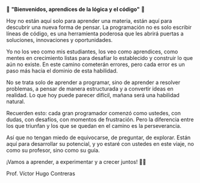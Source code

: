 🔹 **"Bienvenidos, aprendices de la lógica y el código"** 🔹  

Hoy no están aquí solo para aprender una materia, están aquí para descubrir una nueva forma de pensar. La programación no es solo escribir líneas de código, es una herramienta poderosa que les abrirá puertas a soluciones, innovaciones y oportunidades.  

Yo no los veo como mis estudiantes, los veo como aprendices, como mentes en crecimiento listas para desafiar lo establecido y construir lo que aún no existe. En este camino cometerán errores, pero cada error es un paso más hacia el dominio de esta habilidad.  

No se trata solo de aprender a programar, sino de aprender a resolver problemas, a pensar de manera estructurada y a convertir ideas en realidad. Lo que hoy puede parecer difícil, mañana será una habilidad natural.  

Recuerden esto: cada gran programador comenzó como ustedes, con dudas, con desafíos, con momentos de frustración. Pero la diferencia entre los que triunfan y los que se quedan en el camino es la perseverancia.  

Así que no tengan miedo de equivocarse, de preguntar, de explorar. Están aquí para desarrollar su potencial, y yo estaré con ustedes en este viaje, no como su profesor, sino como su guía.  

¡Vamos a aprender, a experimentar y a crecer juntos! 🚀💡  



Prof. Víctor Hugo Contreras
